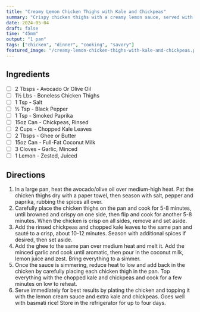```yaml
---
title: "Creamy Lemon Chicken Thighs with Kale and Chickpeas"
summary: "Crispy chicken thighs with a creamy lemon sauce, served with sautéed kale and chickpeas"
date: 2024-05-04
draft: false
time: "45mm"
output: "1 pan"
tags: ["chicken", "dinner", "cooking", "savory"]
featured_image: "/creamy-lemon-chicken-thighs-with-kale-and-chickpeas.png"
---
```


## Ingredients

- [ ] 2 Tbsps - Avocado Or Olive Oil
- [ ] 1½ Lbs - Boneless Chicken Thighs
- [ ] 1 Tsp - Salt
- [ ] ½ Tsp - Black Pepper
- [ ] 1 Tsp - Smoked Paprika
- [ ] 15oz Can - Chickpeas, Rinsed
- [ ] 2 Cups - Chopped Kale Leaves
- [ ] 2 Tbsps - Ghee or Butter
- [ ] 15oz Can - Full-Fat Coconut Milk
- [ ] 3 Cloves - Garlic, Minced
- [ ] 1 Lemon - Zested, Juiced

## Directions

1. In a large pan, heat the avocado/olive oil over medium-high heat. Pat the chicken thighs dry with a paper towel, then season with salt, pepper and paprika, rubbing the spices all over.
2. Carefully place the chicken thighs on the pan and cook for 5-8 minutes, until browned and crispy on one side, then flip and cook for another 5-8 minutes. When the chicken is crisp on all sides, remove and set aside.
3. Add the rinsed chickpeas and chopped kale leaves to the same pan and sauté to a crisp, about 10-12 minutes. Season with additional spices if desired, then set aside.
4. Add the ghee to the same pan over medium heat and melt it. Add the minced garlic and cook until aromatic, then pour in the coconut milk, lemon juice and zest. Bring everything to a simmer.
5. Once the sauce is simmering, reduce heat to low and add back in the chicken by carefully placing each chicken thigh in the pan. Top everything with the chopped kale and chickpeas and cook for a few minutes on low to reheat.
6. Serve immediately for best results by plating the chicken and topping it with the lemon cream sauce and extra kale and chickpeas. Goes well with basmati rice! Store in the refrigerator for up to four days.
